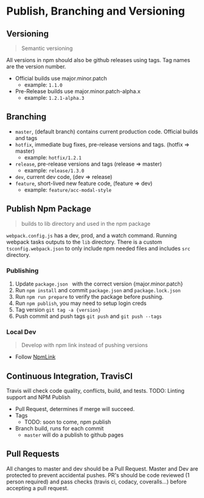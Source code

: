 # Publish, Branching and Versioning

## Versioning
> Semantic versioning 

All versions in npm should also be github releases using tags. Tag names are the version number.
- Official builds use major.minor.patch
   - example: `1.1.0`
- Pre-Release builds use major.minor.patch-alpha.x
   - example: `1.2.1-alpha.3`

## Branching

- `master`, (default branch) contains current production code. Official builds and tags
- `hotfix`, immediate bug fixes, pre-release versions and tags. (hotfix => master)
   - example: `hotfix/1.2.1`
- `release`, pre-release versions and tags (release => master)
   - example: `release/1.3.0`
- `dev`, current dev code, (dev => release)
- `feature`, short-lived new feature code, (feature => dev)
   - example: `feature/acc-modal-style`

## Publish Npm Package
> builds to lib directory and used in the npm package

`webpack.config.js` has a dev, prod, and a watch command. Running webpack tasks outputs to the `lib` directory. There is a custom `tsconfig.webpack.json` to only include npm needed files and includes `src` directory.

### Publishing

1. Update `package.json ` with the correct version {major.minor.patch}
2. Run `npm install` and commit `package.json` and `package.lock.json`
3. Run `npm run prepare` to verify the package before pushing.
4. Run `npm publish`, you may need to setup login creds
5. Tag version `git tag -a {version}`
6. Push commit and push tags `git push` and `git push --tags`

### Local Dev
> Develop with npm link instead of pushing versions

- Follow [NpmLink](NpmLink)

## Continuous Integration, TravisCI

Travis will check code quality, conflicts, build, and tests. TODO: Linting support and NPM Publish

- Pull Request, determines if merge will succeed. 
- Tags
   - TODO: soon to come, npm publish
- Branch build, runs for each commit
   - `master` will do a publish to github pages

## Pull Requests

All changes to master and dev should be a Pull Request. Master and Dev are protected to prevent accidental pushes. PR's should be code reviewed (1 person required) and pass checks (travis ci, codacy, coveralls...) before accepting a pull request.
